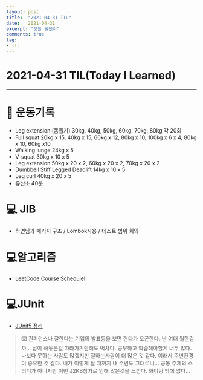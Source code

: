 ```yaml
---
layout: post 
title:  "2021-04-31 TIL"
date:   2021-04-31
excerpt: "오늘 뭐했지"
comments: true 
tag:
- TIL
---
```


# 2021-04-31 TIL(Today I Learned)

---

# 💪  운동기록 
- Leg extension (몸풀기) 30kg, 40kg, 50kg, 60kg, 70kg, 80kg 각 20회
- Full squat 20kg x 15, 40kg x 15, 60kg x 12, 80kg x 10, 100kg x 6 x 4, 80kg x 10, 60kg x10
- Walking lunge 24kg x 5
- V-squat 30kg x 10 x 5
- Leg extension 50kg x 20 x 2, 60kg x 20 x 2, 70kg x 20 x 2
- Dumbbell Stiff Legged Deadlift 14kg x 10 x 5
- Leg curl 40kg x 20 x 5  
- 유산소 40분

# 💻 JIB
- 하연님과 패키지 구조 / Lombok사용 / 테스트 범위 회의

# 💻알고리즘
- [LeetCode Course ScheduleII](https://myoengkwonhwang.github.io/course-schedule-ii)

# 💻JUnit
- [JUnit5 정리](https://myoengkwonhwang.github.io/Junit5)

> ⌨️ 컨퍼런스나 잘한다는 기업의 발표등을 보면 현타가 오곤한다. 난 여태 뭘한걸까... 남이 해놓은걸 따라가기만해도 벅차다.
공부하고 학습해야할게 너무 많다. 나보다 못하는 사람도 많겠지만 잘하는사람이 더 많은 것 같다. 이래서 주변환경이 중요한 것 같다. 내가 이렇게 될 때까지 내 주변도 그대로니...
공통 주제의 스터디가 아니지만 이번 J2KB참가로 인해 많은것을 느낀다. 화이팅 밖에 없다...


